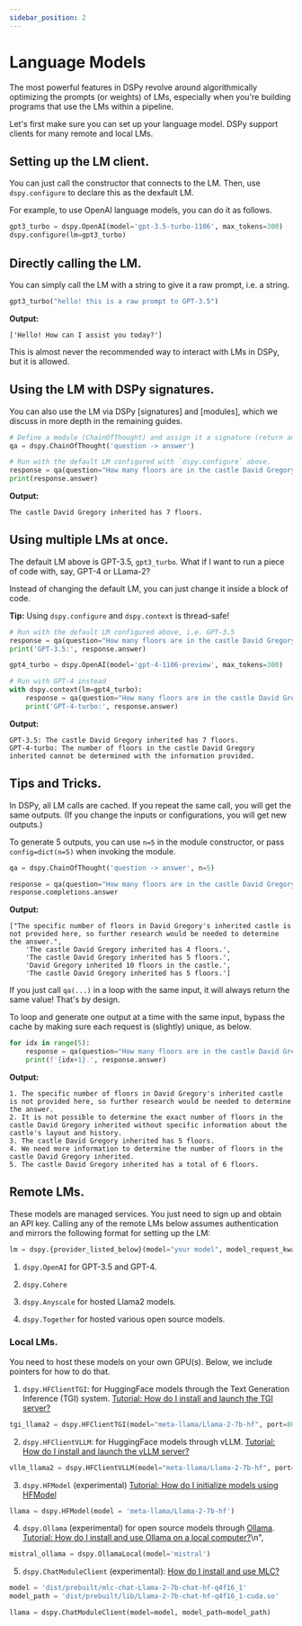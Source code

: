 ```yaml
---
sidebar_position: 2
---
```


# Language Models

The most powerful features in DSPy revolve around algorithmically optimizing the prompts (or weights) of LMs, especially when you're building programs that use the LMs within a pipeline.

Let's first make sure you can set up your language model. DSPy support clients for many remote and local LMs.

## Setting up the LM client.

You can just call the constructor that connects to the LM. Then, use `dspy.configure` to declare this as the dexfault LM.

For example, to use OpenAI language models, you can do it as follows.

```python
gpt3_turbo = dspy.OpenAI(model='gpt-3.5-turbo-1106', max_tokens=300)
dspy.configure(lm=gpt3_turbo)
```

## Directly calling the LM.

You can simply call the LM with a string to give it a raw prompt, i.e. a string.

```python
gpt3_turbo("hello! this is a raw prompt to GPT-3.5")
```

**Output:**
```text
['Hello! How can I assist you today?']
```

This is almost never the recommended way to interact with LMs in DSPy, but it is allowed.

## Using the LM with DSPy signatures.

You can also use the LM via DSPy [signatures] and [modules], which we discuss in more depth in the remaining guides.

```python
# Define a module (ChainOfThought) and assign it a signature (return an answer, given a question).
qa = dspy.ChainOfThought('question -> answer')

# Run with the default LM configured with `dspy.configure` above.
response = qa(question="How many floors are in the castle David Gregory inherited?")
print(response.answer)
```
**Output:**
```text
The castle David Gregory inherited has 7 floors.
```

## Using multiple LMs at once.

The default LM above is GPT-3.5, `gpt3_turbo`. What if I want to run a piece of code with, say, GPT-4 or LLama-2?

Instead of changing the default LM, you can just change it inside a block of code.

**Tip:** Using `dspy.configure` and `dspy.context` is thread-safe!

```python
# Run with the default LM configured above, i.e. GPT-3.5
response = qa(question="How many floors are in the castle David Gregory inherited?")
print('GPT-3.5:', response.answer)

gpt4_turbo = dspy.OpenAI(model='gpt-4-1106-preview', max_tokens=300)

# Run with GPT-4 instead
with dspy.context(lm=gpt4_turbo):
    response = qa(question="How many floors are in the castle David Gregory inherited?")
    print('GPT-4-turbo:', response.answer)
```
**Output:**
```text
GPT-3.5: The castle David Gregory inherited has 7 floors.
GPT-4-turbo: The number of floors in the castle David Gregory inherited cannot be determined with the information provided.
```

## Tips and Tricks.

In DSPy, all LM calls are cached. If you repeat the same call, you will
get the same outputs. (If you change the inputs or configurations, you
will get new outputs.)

To generate 5 outputs, you can use `n=5` in the module constructor, or
pass `config=dict(n=5)` when invoking the module.

```python
qa = dspy.ChainOfThought('question -> answer', n=5)

response = qa(question="How many floors are in the castle David Gregory inherited?")
response.completions.answer
```
**Output:**
```text
["The specific number of floors in David Gregory's inherited castle is not provided here, so further research would be needed to determine the answer.",
    'The castle David Gregory inherited has 4 floors.',
    'The castle David Gregory inherited has 5 floors.',
    'David Gregory inherited 10 floors in the castle.',
    'The castle David Gregory inherited has 5 floors.']
```

If you just call `qa(...)` in a loop with the same input, it will always
return the same value! That\'s by design.

To loop and generate one output at a time with the same input, bypass
the cache by making sure each request is (slightly) unique, as below.

```python
for idx in range(5):
    response = qa(question="How many floors are in the castle David Gregory inherited?", config=dict(temperature=0.7+0.0001*idx))
    print(f'{idx+1}.', response.answer)
```
**Output:**
```text
1. The specific number of floors in David Gregory's inherited castle is not provided here, so further research would be needed to determine the answer.
2. It is not possible to determine the exact number of floors in the castle David Gregory inherited without specific information about the castle's layout and history.
3. The castle David Gregory inherited has 5 floors.
4. We need more information to determine the number of floors in the castle David Gregory inherited.
5. The castle David Gregory inherited has a total of 6 floors.
```

## Remote LMs.

These models are managed services. You just need to sign up and obtain an API key. Calling any of the remote LMs below assumes authentication and mirrors the following format for setting up the LM:

```python
lm = dspy.{provider_listed_below}(model="your model", model_request_kwargs="...")
```

1.  `dspy.OpenAI` for GPT-3.5 and GPT-4.

2.  `dspy.Cohere`

3.  `dspy.Anyscale` for hosted Llama2 models.

4. `dspy.Together` for hosted various open source models.


### Local LMs.

You need to host these models on your own GPU(s). Below, we include pointers for how to do that.

1.  `dspy.HFClientTGI`: for HuggingFace models through the Text Generation Inference (TGI) system. [Tutorial: How do I install and launch the TGI server?](https://dspy-docs.vercel.app/docs/deep-dive/language_model_clients/local_models/HFClientTGI)

```python
tgi_llama2 = dspy.HFClientTGI(model="meta-llama/Llama-2-7b-hf", port=8080, url="http://localhost")
```

2.  `dspy.HFClientVLLM`: for HuggingFace models through vLLM. [Tutorial: How do I install and launch the vLLM server?](https://dspy-docs.vercel.app/docs/deep-dive/language_model_clients/local_models/HFClientVLLM)

```python
vllm_llama2 = dspy.HFClientVLLM(model="meta-llama/Llama-2-7b-hf", port=8080, url="http://localhost")
```

3.  `dspy.HFModel` (experimental) [Tutorial: How do I initialize models using HFModel](https://dspy-docs.vercel.app/api/local_language_model_clients/HFModel)

```python
llama = dspy.HFModel(model = 'meta-llama/Llama-2-7b-hf')
```

4.  `dspy.Ollama` (experimental) for open source models through [Ollama](https://ollama.com). [Tutorial: How do I install and use Ollama on a local computer?](https://dspy-docs.vercel.app/api/local_language_model_clients/Ollama)\n",

```python
mistral_ollama = dspy.OllamaLocal(model='mistral')
```

5.  `dspy.ChatModuleClient` (experimental): [How do I install and use MLC?](https://dspy-docs.vercel.app/api/local_language_model_clients/MLC)

```python
model = 'dist/prebuilt/mlc-chat-Llama-2-7b-chat-hf-q4f16_1'
model_path = 'dist/prebuilt/lib/Llama-2-7b-chat-hf-q4f16_1-cuda.so'

llama = dspy.ChatModuleClient(model=model, model_path=model_path)
```
